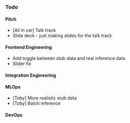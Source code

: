 ### Todo

#### Pitch
- [All in car] Talk track
- Slide deck - just making slides for the talk track

#### Frontend Engineering
- Add toggle between stub data and real inference data
- Slider fix

#### Integration Engineering

#### MLOps
- [Toby] More realistic stub data
- [Toby] Batch inference

#### DevOps